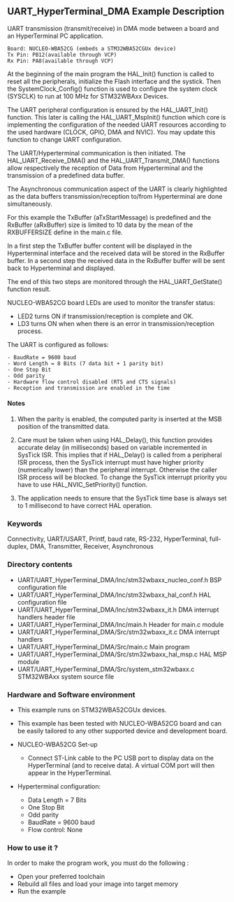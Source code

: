## <b>UART_HyperTerminal_DMA Example Description</b>

UART transmission (transmit/receive) in DMA mode
between a board and an HyperTerminal PC application.

    Board: NUCLEO-WBA52CG (embeds a STM32WBA52CGUx device)
    Tx Pin: PB12(available through VCP)
    Rx Pin: PA8(available through VCP)

At the beginning of the main program the HAL_Init() function is called to reset
all the peripherals, initialize the Flash interface and the systick.
Then the SystemClock_Config() function is used to configure the system
clock (SYSCLK) to run at 100 MHz for STM32WBAxx Devices.

The UART peripheral configuration is ensured by the HAL_UART_Init() function.
This later is calling the HAL_UART_MspInit() function which core is implementing
the configuration of the needed UART resources according to the used hardware (CLOCK,
GPIO, DMA and NVIC). You may update this function to change UART configuration.

The UART/Hyperterminal communication is then initiated.
The HAL_UART_Receive_DMA() and the HAL_UART_Transmit_DMA() functions allow respectively
the reception of Data from Hyperterminal and the transmission of a predefined data
buffer.

The Asynchronous communication aspect of the UART is clearly highlighted as the
data buffers transmission/reception to/from Hyperterminal are done simultaneously.

For this example the TxBuffer (aTxStartMessage) is predefined and the RxBuffer (aRxBuffer)
size is limited to 10 data by the mean of the RXBUFFERSIZE define in the main.c file.

In a first step the TxBuffer buffer content will be displayed in the Hyperterminal
interface and the received data will be stored in the RxBuffer buffer.
In a second step the received data in the RxBuffer buffer will be sent back to
Hyperterminal and displayed.

The end of this two steps are monitored through the HAL_UART_GetState() function
result.

NUCLEO-WBA52CG board LEDs are used to monitor the transfer status:

 - LED2 turns ON if transmission/reception is complete and OK.
 - LD3 turns ON when when there is an error in transmission/reception process.

The UART is configured as follows:

    - BaudRate = 9600 baud
    - Word Length = 8 Bits (7 data bit + 1 parity bit)
    - One Stop Bit
    - Odd parity
    - Hardware flow control disabled (RTS and CTS signals)
    - Reception and transmission are enabled in the time

#### <b>Notes</b>

 1. When the parity is enabled, the computed parity is inserted at the MSB
    position of the transmitted data.
   
 2. Care must be taken when using HAL_Delay(), this function provides accurate delay (in milliseconds)
    based on variable incremented in SysTick ISR. This implies that if HAL_Delay() is called from
    a peripheral ISR process, then the SysTick interrupt must have higher priority (numerically lower)
    than the peripheral interrupt. Otherwise the caller ISR process will be blocked.
    To change the SysTick interrupt priority you have to use HAL_NVIC_SetPriority() function.

 3. The application needs to ensure that the SysTick time base is always set to 1 millisecond
    to have correct HAL operation.

### <b>Keywords</b>

Connectivity, UART/USART, Printf, baud rate, RS-232, HyperTerminal, full-duplex, DMA,
Transmitter, Receiver, Asynchronous

### <b>Directory contents</b>

  - UART/UART_HyperTerminal_DMA/Inc/stm32wbaxx_nucleo_conf.h BSP configuration file
  - UART/UART_HyperTerminal_DMA/Inc/stm32wbaxx_hal_conf.h    HAL configuration file
  - UART/UART_HyperTerminal_DMA/Inc/stm32wbaxx_it.h          DMA interrupt handlers header file
  - UART/UART_HyperTerminal_DMA/Inc/main.h                   Header for main.c module
  - UART/UART_HyperTerminal_DMA/Src/stm32wbaxx_it.c          DMA interrupt handlers
  - UART/UART_HyperTerminal_DMA/Src/main.c                   Main program
  - UART/UART_HyperTerminal_DMA/Src/stm32wbaxx_hal_msp.c     HAL MSP module
  - UART/UART_HyperTerminal_DMA/Src/system_stm32wbaxx.c      STM32WBAxx system source file

### <b>Hardware and Software environment</b>

  - This example runs on STM32WBA52CGUx devices.

  - This example has been tested with NUCLEO-WBA52CG board and can be
    easily tailored to any other supported device and development board.

  - NUCLEO-WBA52CG Set-up
     - Connect ST-Link cable to the PC USB port to display data on the HyperTerminal (and to receive data).
       A virtual COM port will then appear in the HyperTerminal.
     

  - Hyperterminal configuration:
    - Data Length = 7 Bits
    - One Stop Bit
    - Odd parity
    - BaudRate = 9600 baud
    - Flow control: None

### <b>How to use it ?</b>

In order to make the program work, you must do the following :

 - Open your preferred toolchain
 - Rebuild all files and load your image into target memory
 - Run the example

